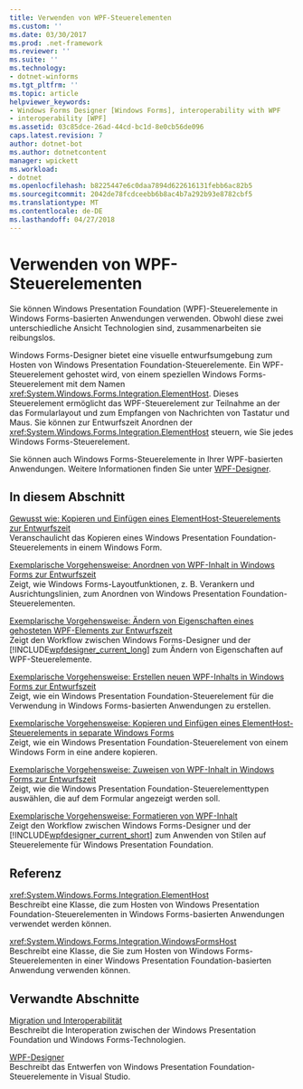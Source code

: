 ```yaml
---
title: Verwenden von WPF-Steuerelementen
ms.custom: ''
ms.date: 03/30/2017
ms.prod: .net-framework
ms.reviewer: ''
ms.suite: ''
ms.technology:
- dotnet-winforms
ms.tgt_pltfrm: ''
ms.topic: article
helpviewer_keywords:
- Windows Forms Designer [Windows Forms], interoperability with WPF
- interoperability [WPF]
ms.assetid: 03c85dce-26ad-44cd-bc1d-8e0cb56de096
caps.latest.revision: 7
author: dotnet-bot
ms.author: dotnetcontent
manager: wpickett
ms.workload:
- dotnet
ms.openlocfilehash: b8225447e6c0daa7894d622616131febb6ac82b5
ms.sourcegitcommit: 2042de78fcdceebb6b8ac4b7a292b93e8782cbf5
ms.translationtype: MT
ms.contentlocale: de-DE
ms.lasthandoff: 04/27/2018
---
```

# <a name="using-wpf-controls"></a>Verwenden von WPF-Steuerelementen
Sie können Windows Presentation Foundation (WPF)-Steuerelemente in Windows Forms-basierten Anwendungen verwenden. Obwohl diese zwei unterschiedliche Ansicht Technologien sind, zusammenarbeiten sie reibungslos.  
  
 Windows Forms-Designer bietet eine visuelle entwurfsumgebung zum Hosten von Windows Presentation Foundation-Steuerelemente. Ein WPF-Steuerelement gehostet wird, von einem speziellen Windows Forms-Steuerelement mit dem Namen <xref:System.Windows.Forms.Integration.ElementHost>. Dieses Steuerelement ermöglicht das WPF-Steuerelement zur Teilnahme an der das Formularlayout und zum Empfangen von Nachrichten von Tastatur und Maus. Sie können zur Entwurfszeit Anordnen der <xref:System.Windows.Forms.Integration.ElementHost> steuern, wie Sie jedes Windows Forms-Steuerelement.  
  
 Sie können auch Windows Forms-Steuerelemente in Ihrer WPF-basierten Anwendungen. Weitere Informationen finden Sie unter [WPF-Designer](http://msdn.microsoft.com/library/c6c65214-8411-4e16-b254-163ed4099c26).  
  
## <a name="in-this-section"></a>In diesem Abschnitt  
 [Gewusst wie: Kopieren und Einfügen eines ElementHost-Steuerelements zur Entwurfszeit](../../../../docs/framework/winforms/advanced/how-to-copy-and-paste-an-elementhost-control-at-design-time.md)  
 Veranschaulicht das Kopieren eines Windows Presentation Foundation-Steuerelements in einem Windows Form.  
  
 [Exemplarische Vorgehensweise: Anordnen von WPF-Inhalt in Windows Forms zur Entwurfszeit](../../../../docs/framework/winforms/advanced/walkthrough-arranging-wpf-content-on-windows-forms-at-design-time.md)  
 Zeigt, wie Windows Forms-Layoutfunktionen, z. B. Verankern und Ausrichtungslinien, zum Anordnen von Windows Presentation Foundation-Steuerelementen.  
  
 [Exemplarische Vorgehensweise: Ändern von Eigenschaften eines gehosteten WPF-Elements zur Entwurfszeit](../../../../docs/framework/winforms/advanced/walkthrough-changing-properties-of-a-hosted-wpf-element-at-design-time.md)  
 Zeigt den Workflow zwischen Windows Forms-Designer und der [!INCLUDE[wpfdesigner_current_long](../../../../includes/wpfdesigner-current-long-md.md)] zum Ändern von Eigenschaften auf WPF-Steuerelemente.  
  
 [Exemplarische Vorgehensweise: Erstellen neuen WPF-Inhalts in Windows Forms zur Entwurfszeit](../../../../docs/framework/winforms/advanced/walkthrough-creating-new-wpf-content-on-windows-forms-at-design-time.md)  
 Zeigt, wie ein Windows Presentation Foundation-Steuerelement für die Verwendung in Windows Forms-basierten Anwendungen zu erstellen.  
  
 [Exemplarische Vorgehensweise: Kopieren und Einfügen eines ElementHost-Steuerelements in separate Windows Forms](../../../../docs/framework/winforms/advanced/copy--paste-an-elementhost-control-into-forms.md)  
 Zeigt, wie ein Windows Presentation Foundation-Steuerelement von einem Windows Form in eine andere kopieren.  
  
 [Exemplarische Vorgehensweise: Zuweisen von WPF-Inhalt in Windows Forms zur Entwurfszeit](../../../../docs/framework/winforms/advanced/walkthrough-assigning-wpf-content-on-windows-forms-at-design-time.md)  
 Zeigt, wie die Windows Presentation Foundation-Steuerelementtypen auswählen, die auf dem Formular angezeigt werden soll.  
  
 [Exemplarische Vorgehensweise: Formatieren von WPF-Inhalt](../../../../docs/framework/winforms/advanced/walkthrough-styling-wpf-content.md)  
 Zeigt den Workflow zwischen Windows Forms-Designer und der [!INCLUDE[wpfdesigner_current_short](../../../../includes/wpfdesigner-current-short-md.md)] zum Anwenden von Stilen auf Steuerelemente für Windows Presentation Foundation.  
  
## <a name="reference"></a>Referenz  
 <xref:System.Windows.Forms.Integration.ElementHost>  
 Beschreibt eine Klasse, die zum Hosten von Windows Presentation Foundation-Steuerelementen in Windows Forms-basierten Anwendungen verwendet werden können.  
  
 <xref:System.Windows.Forms.Integration.WindowsFormsHost>  
 Beschreibt eine Klasse, die Sie zum Hosten von Windows Forms-Steuerelementen in einer Windows Presentation Foundation-basierten Anwendung verwenden können.  
  
## <a name="related-sections"></a>Verwandte Abschnitte  
 [Migration und Interoperabilität](../../../../docs/framework/wpf/advanced/migration-and-interoperability.md)  
 Beschreibt die Interoperation zwischen der Windows Presentation Foundation und Windows Forms-Technologien.  
  
 [WPF-Designer](http://msdn.microsoft.com/library/c6c65214-8411-4e16-b254-163ed4099c26)  
 Beschreibt das Entwerfen von Windows Presentation Foundation-Steuerelemente in Visual Studio.
